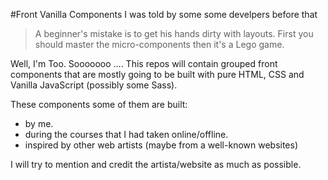 #Front Vanilla Components
I was told by some some develpers before that
> A beginner's mistake is to get his hands dirty with layouts. First you should master the micro-components then it's a Lego game.

Well, I'm Too.
Sooooooo ....
This repos will contain grouped front components that are mostly going to be built with pure HTML, CSS and Vanilla JavaScript (possibly some Sass).

These components some of them are built:
- by me.
- during the courses that I had taken online/offline.
- inspired by other web artists (maybe from a well-known websites)

I will try to mention and credit the artista/website as much as possible. 
 

